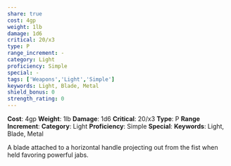 ```yaml
---
share: true
cost: 4gp
weight: 1lb
damage: 1d6
critical: 20/x3
type: P
range_increment: -
category: Light
proficiency: Simple
special: -
tags: ['Weapons','Light','Simple']
keywords: Light, Blade, Metal
shield_bonus: 0
strength_rating: 0
---
```

**Cost**: 4gp **Weight**: 1lb
**Damage**: 1d6 **Critical**: 20/x3 **Type**: P
**Range Increment**: 
**Category**: Light **Proficiency**: Simple
**Special**: 
**Keywords**: Light, Blade, Metal

A blade attached to a horizontal handle projecting out from the fist when held favoring powerful jabs.